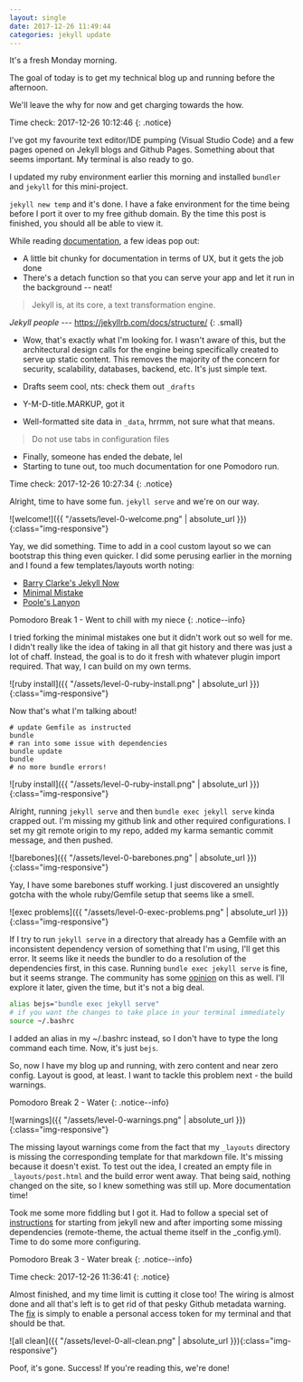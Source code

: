 ```yaml
---
layout: single
date: 2017-12-26 11:49:44
categories: jekyll update
---
```

It's a fresh Monday morning.

The goal of today is to get my technical blog up and running before the afternoon.

We'll leave the why for now and get charging towards the how.

Time check: 2017-12-26 10:12:46
{: .notice}

I've got my favourite text editor/IDE pumping (Visual Studio Code) and a few pages opened on Jekyll blogs and Github Pages. Something about that seems important. My terminal is also ready to go.

I updated my ruby environment earlier this morning and installed ```bundler``` and ```jekyll``` for this mini-project.

```jekyll new temp``` and it's done. I have a fake environment for the time being before I port it over to my free github domain. By the time this post is finished, you should all be able to view it.

While reading [documentation](https://jekyllrb.com/docs/usage/), a few ideas pop out:
* A little bit chunky for documentation in terms of UX, but it gets the job done
* There's a detach function so that you can serve your app and let it run in the background -- neat!

> Jekyll is, at its core, a text transformation engine.

<cite>Jekyll people</cite> --- https://jekyllrb.com/docs/structure/
{: .small}

* Wow, that's exactly what I'm looking for. I wasn't aware of this, but the architectural design calls for the engine being specifically created to serve up static content. This removes the majority of the concern for security, scalability, databases, backend, etc. It's just simple text. 

* Drafts seem cool, nts: check them out `_drafts`
* Y-M-D-title.MARKUP, got it
* Well-formatted site data in `_data`, hrrmm, not sure what that means.

> Do not use tabs in configuration files

* Finally, someone has ended the debate, lel
* Starting to tune out, too much documentation for one Pomodoro run.

Time check: 2017-12-26 10:27:34
{: .notice}

Alright, time to have some fun. 
`jekyll serve` and we're on our way.

![welcome!]({{ "/assets/level-0-welcome.png" | absolute_url }}){:class="img-responsive"}

Yay, we did something. Time to add in a cool custom layout so we can bootstrap this thing even quicker. I did some perusing earlier in the morning and I found a few templates/layouts worth noting:
* [Barry Clarke's Jekyll Now](https://github.com/barryclark/jekyll-now)
* [Minimal Mistake](https://github.com/mmistakes/minimal-mistakes) 
* [Poole's Lanyon](https://github.com/poole/lanyon)

Pomodoro Break 1 - Went to chill with my niece
{: .notice--info}

I tried forking the minimal mistakes one but it didn't work out so well for me. I didn't really like the idea of taking in all that git history and there was just a lot of chaff. Instead, the goal is to do it fresh with whatever plugin import required. That way, I can build on my own terms.

![ruby install]({{ "/assets/level-0-ruby-install.png" | absolute_url }}){:class="img-responsive"}

Now that's what I'm talking about!

```
# update Gemfile as instructed
bundle
# ran into some issue with dependencies
bundle update
bundle
# no more bundle errors!
```

![ruby install]({{ "/assets/level-0-ruby-install.png" | absolute_url }}){:class="img-responsive"}

Alright, running `jekyll serve` and then `bundle exec jekyll serve` kinda crapped out. I'm missing my github link and other required configurations. I set my git remote origin to my repo, added my karma semantic commit message, and then pushed. 

![barebones]({{ "/assets/level-0-barebones.png" | absolute_url }}){:class="img-responsive"}

Yay, I have some barebones stuff working. I just discovered an unsightly gotcha with the whole ruby/Gemfile setup that seems like a smell. 

![exec problems]({{ "/assets/level-0-exec-problems.png" | absolute_url }}){:class="img-responsive"}

If I try to run `jekyll serve` in a directory that already has a Gemfile with an inconsistent dependency version of something that I'm using, I'll get this error. It seems like it needs the bundler to do a resolution of the dependencies first, in this case. Running `bundle exec jekyll serve` is fine, but it seems strange. The community has some [opinion](https://github.com/jekyll/jekyll/issues/6227) on this as well. I'll explore it later, given the time, but it's not a big deal.

```bash
alias bejs="bundle exec jekyll serve"
# if you want the changes to take place in your terminal immediately
source ~/.bashrc 
```

I added an alias in my ~/.bashrc instead, so I don't have to type the long command each time. Now, it's just `bejs`.

So, now I have my blog up and running, with zero content and near zero config. Layout is good, at least. I want to tackle this problem next - the build warnings. 

Pomodoro Break 2 - Water
{: .notice--info}

![warnings]({{ "/assets/level-0-warnings.png" | absolute_url }}){:class="img-responsive"}

The missing layout warnings come from the fact that my `_layouts` directory is missing the corresponding template for that markdown file. It's missing because it doesn't exist. To test out the idea, I created an empty file in `_layouts/post.html` and the build error went away. That being said, nothing changed on the site, so I knew something was still up. More documentation time!

Took me some more fiddling but I got it. Had to follow a special set of [instructions](https://mmistakes.github.io/minimal-mistakes/docs/quick-start-guide/) for starting from jekyll new and after importing some missing dependencies (remote-theme, the actual theme itself in the _config.yml). Time to do some more configuring.

Pomodoro Break 3 - Water break
{: .notice--info}

Time check: 2017-12-26 11:36:41
{: .notice}

Almost finished, and my time limit is cutting it close too! The wiring is almost done and all that's left is to get rid of that pesky Github metadata warning. The [fix](http://idratherbewriting.com/documentation-theme-jekyll/mydoc_install_jekyll_on_mac.html#githuberror) is simply to enable a personal access token for my terminal and that should be that. 

![all clean]({{ "/assets/level-0-all-clean.png" | absolute_url }}){:class="img-responsive"}

Poof, it's gone. Success! If you're reading this, we're done!
